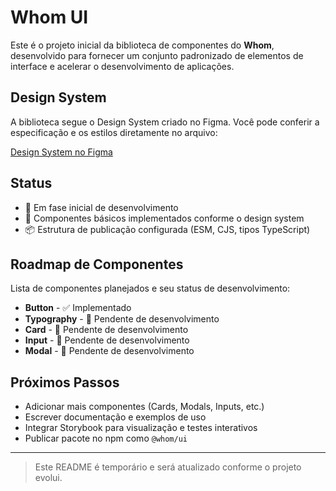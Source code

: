 # Whom UI

Este é o projeto inicial da biblioteca de componentes do **Whom**, desenvolvido para fornecer um conjunto padronizado de elementos de interface e acelerar o desenvolvimento de aplicações.

## Design System

A biblioteca segue o Design System criado no Figma. Você pode conferir a especificação e os estilos diretamente no arquivo:

[Design System no Figma](xxxx)

## Status

- 🚧 Em fase inicial de desenvolvimento
- 🎨 Componentes básicos implementados conforme o design system
- 📦 Estrutura de publicação configurada (ESM, CJS, tipos TypeScript)

## Roadmap de Componentes

Lista de componentes planejados e seu status de desenvolvimento:

- **Button** - ✅ Implementado
- **Typography** - 🚧 Pendente de desenvolvimento
- **Card** - 🚧 Pendente de desenvolvimento
- **Input** - 🚧 Pendente de desenvolvimento
- **Modal** - 🚧 Pendente de desenvolvimento

## Próximos Passos

- Adicionar mais componentes (Cards, Modals, Inputs, etc.)
- Escrever documentação e exemplos de uso
- Integrar Storybook para visualização e testes interativos
- Publicar pacote no npm como `@whom/ui`

---

> Este README é temporário e será atualizado conforme o projeto evolui.
